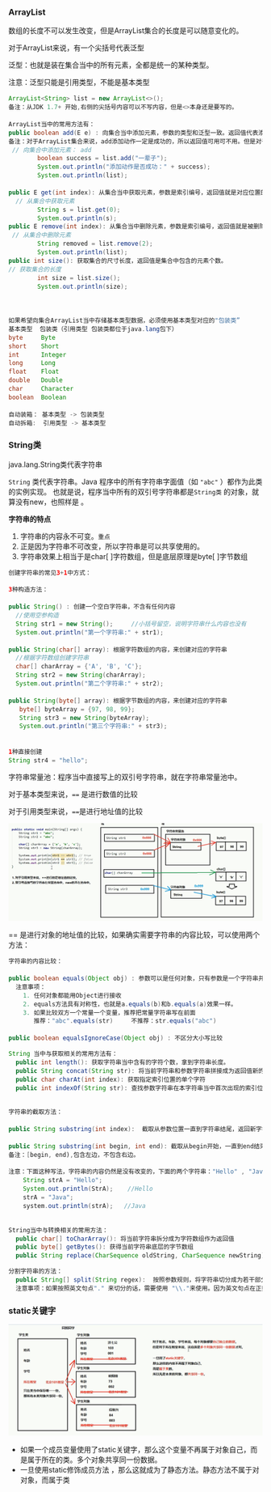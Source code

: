 ### ArrayList 

数组的长度不可以发生改变，但是ArrayList集合的长度是可以随意变化的。

对于ArrayList来说，有一个尖括号<E>代表泛型

泛型：也就是装在集合当中的所有元素，全都是统一的某种类型。

注意：泛型只能是引用类型，不能是基本类型

```java
ArrayList<String> list = new ArrayList<>(); 
备注：从JDK 1.7+ 开始,右侧的尖括号内容可以不写内容，但是<>本身还是要写的。
  
ArrayList当中的常用方法有：
public boolean add(E e) : 向集合当中添加元素，参数的类型和泛型一致。返回值代表添加是否成功。
备注：对于ArrayList集合来说，add添加动作一定是成功的，所以返回值可用可不用。但是对于其他集合来说，add添加动作不一定成功。
 // 向集合中添加元素： add
        boolean success = list.add("一辈子");
        System.out.println("添加动作是否成功：" + success);
        System.out.println(list);
 
public E get(int index): 从集合当中获取元素，参数是索引编号，返回值就是对应位置的元素。
  // 从集合中获取元素
        String s = list.get(0);
        System.out.println(s);
public E remove(int index): 从集合当中删除元素，参数是索引编号，返回值就是被删除掉的元素。
 // 从集合中删除元素
        String removed = list.remove(2);
        System.out.println(list);
public int size(): 获取集合的尺寸长度，返回值是集合中包含的元素个数。
// 获取集合的长度 
    	int size = list.size();
        System.out.println(size);



如果希望向集合ArrayList当中存储基本类型数据，必须使用基本类型对应的"包装类”
基本类型  包装类（引用类型 包装类都位于java.lang包下）
byte     Byte
short    Short
int      Integer
long     Long
float    Float
double   Double
char     Character
boolean  Boolean
  
自动装箱： 基本类型 -> 包装类型
自动拆箱:  引用类型 -> 基本类型
```

### String类

java.lang.String类代表字符串

`String` 类代表字符串。Java 程序中的所有字符串字面值（如 `"abc"` 
）都作为此类的实例实现。 也就是说，程序当中所有的双引号字符串都是`String类` 的对象，就算没有new，也照样是 。

**字符串的特点**  

1. 字符串的内容永不可变。`重点` 
2. 正是因为字符串不可改变，所以字符串是可以共享使用的。
3. 字符串效果上相当于是char[ ]字符数组，但是底层原理是byte[ ]字节数组

```java
创建字符串的常见3+1中方式：  

3种构造方法： 

public String() : 创建一个空白字符串，不含有任何内容
  //使用空参构造
  String str1 = new String();     //小括号留空，说明字符串什么内容也没有
  System.out.println("第一个字符串:" + str1);

public String(char[] array): 根据字符数组的内容，来创建对应的字符串
  //根据字符数组创建字符串
  char[] charArray = {'A', 'B', 'C'};
  String str2 = new String(charArray);     
  System.out.println("第二个字符串:" + str2);

public String(byte[] array): 根据字节数组的内容，来创建对应的字符串
   byte[] byteArray = {97, 98, 99};
   String str3 = new String(byteArray);
   System.out.println("第三个字符串:" + str3);


1种直接创建
String str4 = "hello";

```

字符串常量池：程序当中直接写上的双引号字符串，就在字符串常量池中。

对于基本类型来说，`==` 是进行数值的比较

对于引用类型来说，`==`是进行地址值的比较

![String](https://github.com/daohewang/JavaLearningNote/blob/master/noteImg/Java/String.png?raw=true)



== 是进行对象的地址值的比较，如果确实需要字符串的内容比较，可以使用两个方法：

```java
字符串的内容比较：

public boolean equals(Object obj) : 参数可以是任何对象，只有参数是一个字符串并且内容相同的才会是true；否则返回false
  注意事项：
  	1. 任何对象都能用Object进行接收
  	2. equals方法具有对称性，也就是a.equals(b)和b.equals(a)效果一样。
  	3. 如果比较双方一个常量一个变量，推荐把常量字符串写在前面 
  	   推荐："abc".equals(str)     不推荐：str.equals("abc")
  
public boolean equalsIgnoreCase(Object obj) : 不区分大小写比较
```

```java
String 当中与获取相关的常用方法有：
  public int length(): 获取字符串当中含有的字符个数，拿到字符串长度。
  public String concat(String str): 将当前字符串和参数字符串拼接成为返回值新的字符串
  public char charAt(int index): 获取指定索引位置的单个字符
  public int indexOf(String str): 查找参数字符串在本字符串当中首次出现的索引位置，如果没有返回-1
  
```

```java
字符串的截取方法：
 
public String substring(int index):  截取从参数位置一直到字符串结尾，返回新字符串
  
public String substring(int begin, int end): 截取从begin开始，一直到end结束，中间的字符串
备注：[begin, end),包含左边，不包含右边。
    
注意：下面这种写法，字符串的内容仍然是没有改变的，下面的两个字符串："Hello" , "Java". strA当中保存的是地址值。本来地址值是Hello的0X666，后来地址值变成了Java的0x999;  
    String strA = "Hello";
    System.out.println(StrA);    //Hello
    strA = "Java";
    system.out.println(strA);   //Java
   
```

```java
String当中与转换相关的常用方法：
  public char[] toCharArray(): 将当前字符串拆分成为字符数组作为返回值
  public byte[] getBytes(): 获得当前字符串底层的字节数组
  public String replace(CharSequence oldString, CharSequence newString): 将所有出现的老字符串替换成为新的字符串，返回替换之后的结果新字符串。
```

```java
分割字符串的方法： 
  public String[] split(String regex):  按照参数规则，将字符串切分成为若干部分
  注意事项：如果按照英文句点"." 来切分的话，需要使用 "\\."来使用。因为英文句点在正则表达式中有特殊含义。
```

### static关键字

![static图解](https://github.com/daohewang/JavaLearningNote/blob/master/noteImg/Java/static.png?raw=true)  

- 如果一个成员变量使用了static关键字，那么这个变量不再属于对象自己，而是属于所在的类。多个对象共享同一份数据。
- 一旦使用static修饰成员方法 ，那么这就成为了静态方法。静态方法不属于对对象，而属于类 